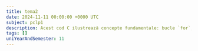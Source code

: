 ```yaml
---
title: tema2
date: 2024-11-11 00:00:00 +0000 UTC
subject: pclp1
description: Acest cod C ilustrează concepte fundamentale: bucle `for`, condiționale `if-else` pentru fluxul controlului, descompunere funcțională și operatori logici/aritmetici. Generează un model vizual bazat pe reguli matematice aplicate indicilor de rând/coloană.
tags: []
uniYearAndSemester: 11
---
```


